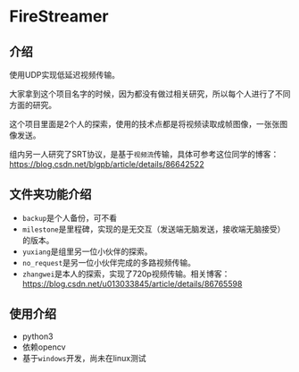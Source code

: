 # FireStreamer

## 介绍
使用UDP实现低延迟视频传输。

大家拿到这个项目名字的时候，因为都没有做过相关研究，所以每个人进行了不同方面的研究。

这个项目里面是2个人的探索，使用的技术点都是将视频读取成帧图像，一张张图像发送。

组内另一人研究了SRT协议，是基于`视频流`传输，具体可参考这位同学的博客：https://blog.csdn.net/blgpb/article/details/86642522

## 文件夹功能介绍
- `backup`是个人备份，可不看
- `milestone`是里程碑，实现的是无交互（发送端无脑发送，接收端无脑接受）的版本。
- `yuxiang`是组里另一位小伙伴的探索。
- `no_request`是另一位小伙伴完成的多路视频传输。
- `zhangwei`是本人的探索，实现了720p视频传输。相关博客：https://blog.csdn.net/u013033845/article/details/86765598

## 使用介绍
- python3
- 依赖opencv
- 基于`windows`开发，尚未在linux测试
